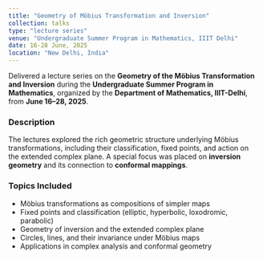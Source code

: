 ```yaml
---
title: "Geometry of Möbius Transformation and Inversion"
collection: talks
type: "lecture series"
venue: "Undergraduate Summer Program in Mathematics, IIIT Delhi"
date: 16-28 June, 2025
location: "New Delhi, India"
---
```


Delivered a lecture series on the **Geometry of the Möbius Transformation and Inversion** during the **Undergraduate Summer Program in Mathematics**, organized by the **Department of Mathematics, IIIT-Delhi**, from **June 16–28, 2025**.

### Description
The lectures explored the rich geometric structure underlying Möbius transformations, including their classification, fixed points, and action on the extended complex plane. A special focus was placed on **inversion geometry** and its connection to **conformal mappings**.

### Topics Included
- Möbius transformations as compositions of simpler maps
- Fixed points and classification (elliptic, hyperbolic, loxodromic, parabolic)
- Geometry of inversion and the extended complex plane
- Circles, lines, and their invariance under Möbius maps
- Applications in complex analysis and conformal geometry

